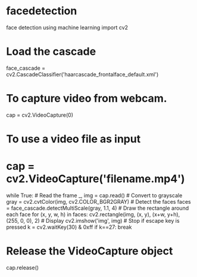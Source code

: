# facedetection
face detection using machine learning 
import cv2

# Load the cascade
face_cascade = cv2.CascadeClassifier('haarcascade_frontalface_default.xml')

# To capture video from webcam.
cap = cv2.VideoCapture(0)
# To use a video file as input
# cap = cv2.VideoCapture('filename.mp4')

while True:
    # Read the frame
    _, img = cap.read()
    # Convert to grayscale
    gray = cv2.cvtColor(img, cv2.COLOR_BGR2GRAY)
    # Detect the faces
    faces = face_cascade.detectMultiScale(gray, 1.1, 4)
    # Draw the rectangle around each face
    for (x, y, w, h) in faces:
        cv2.rectangle(img, (x, y), (x+w, y+h), (255, 0, 0), 2)
    # Display
    cv2.imshow('img', img)
    # Stop if escape key is pressed
    k = cv2.waitKey(30) & 0xff
    if k==27:
        break
# Release the VideoCapture object
cap.release()
